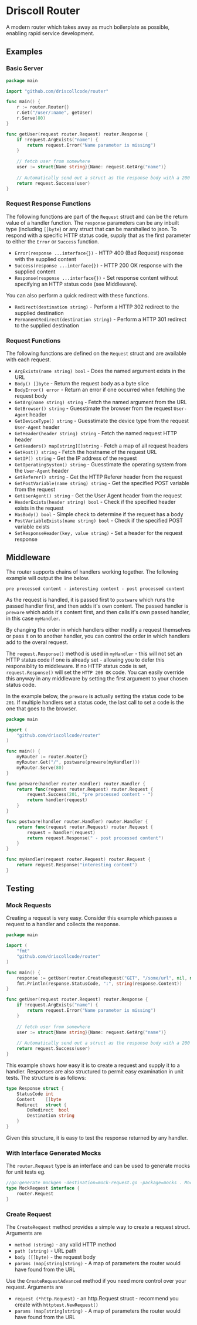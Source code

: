 # Driscoll Router

A modern router which takes away as much boilerplate as possible, enabling rapid service development.

## Examples

### Basic Server

```go
package main

import "github.com/driscollcode/router"

func main() {
	r := router.Router{}
	r.Get("/user/:name", getUser)
	r.Serve(80)
}

func getUser(request router.Request) router.Response {
    if !request.ArgExists("name") {
        return request.Error("Name parameter is missing")
    }
    
    // fetch user from somewhere
    user := struct{Name string}{Name: request.GetArg("name")}
    
    // Automatically send out a struct as the response body with a 200 status code
    return request.Success(user)
}
```

### Request Response Functions

The following functions are part of the ``Request`` struct and can be the return value of a handler function.
The ``response`` parameters can be any inbuilt type (including ``[]byte``) or any struct that can be marshalled 
to json. To respond with a specific HTTP status code, supply that as the first parameter to either the 
``Error`` or ``Success`` function.

* ``Error(response ...interface{})`` - HTTP 400 (Bad Request) response with the supplied content
* ``Success(response ...interface{})`` - HTTP 200 OK response with the supplied content
* ``Response(response ...interface{})`` - Set response content without specifying an HTTP status code (see Middleware).

You can also perform a quick redirect with these functions.

* ``Redirect(destination string)`` - Perform a HTTP 302 redirect to the supplied destination
* ``PermanentRedirect(destination string)`` - Perform a HTTP 301 redirect to the supplied destination

### Request Functions

The following functions are defined on the ``Request`` struct and are available with each request.

* ``ArgExists(name string) bool`` - Does the named argument exists in the URL
* ``Body() []byte`` - Return the request body as a byte slice
* ``BodyError() error`` - Return an error if one occurred when fetching the request body
* ``GetArg(name string) string`` - Fetch the named argument from the URL
* ``GetBrowser() string`` - Guesstimate the browser from the request ``User-Agent`` header
* ``GetDeviceType() string`` - Guesstimate the device type from the request ``User-Agent`` header
* ``GetHeader(header string) string`` - Fetch the named request HTTP header
* ``GetHeaders() map[string][]string`` - Fetch a map of all request headers
* ``GetHost() string`` - Fetch the hostname of the request URL
* ``GetIP() string`` - Get the IP address of the request
* ``GetOperatingSystem() string`` - Guesstimate the operating system from the ``User-Agent`` header
* ``GetReferer() string`` - Get the HTTP Referer header from the request
* ``GetPostVariable(name string) string`` - Get the specified POST variable from the request
* ``GetUserAgent() string`` - Get the User Agent header from the request
* ``HeaderExists(header string) bool`` - Check if the specified header exists in the request
* ``HasBody() bool`` - Simple check to determine if the request has a body
* ``PostVariableExists(name string) bool`` - Check if the specified POST variable exists
* ``SetResponseHeader(key, value string)`` - Set a header for the request response

## Middleware

The router supports chains of handlers working together. The following example will output the line below.

`pre processed content - interesting content - post processed content`

As the request is handled, it is passed first to `postware` which runs the passed handler first, and then
adds it's own content. The passed handler is `preware` which adds it's content first, and then calls it's own
passed handler, in this case `myHandler`.

By changing the order in which handlers either modify a request themselves or pass it on to another handler,
you can control the order in which handlers add to the overal request.

The `request.Response()` method is used in `myHandler` - this will not set an HTTP status code if one is
already set - allowing you to defer this responsiblity to middleware. If no HTTP status code is set, `request.Response()`
will set the `HTTP 200 OK` code. You can easily override this anyway in any middleware by setting the first 
argument to your chosen status code.

In the example below, the `preware` is actually setting the status code to be `201`. If multiple handlers set a
status code, the last call to set a code is the one that goes to the browser.

```go
package main

import (
	"github.com/driscollcode/router"
)

func main() {
	myRouter := router.Router{}
	myRouter.Get("/", postware(preware(myHandler)))
	myRouter.Serve(80)
}

func preware(handler router.Handler) router.Handler {
	return func(request router.Request) router.Request {
		request.Success(201, "pre processed content - ")
		return handler(request)
	}
}

func postware(handler router.Handler) router.Handler {
	return func(request router.Request) router.Request {
		request = handler(request)
		return request.Response(" - post processed content")
	}
}

func myHandler(request router.Request) router.Request {
	return request.Response("interesting content")
}
```

## Testing

### Mock Requests

Creating a request is very easy. Consider this example which passes a request to a handler and collects
the response.

```go
package main

import (
	"fmt"
	"github.com/driscollcode/router"
)

func main() {
	response := getUser(router.CreateRequest("GET", "/some/url", nil, map[string]string{"name": "John"}))
	fmt.Println(response.StatusCode, ":", string(response.Content))
}

func getUser(request router.Request) router.Response {
    if !request.ArgExists("name") {
        return request.Error("Name parameter is missing")
    }
    
    // fetch user from somewhere
    user := struct{Name string}{Name: request.GetArg("name")}
    
    // Automatically send out a struct as the response body with a 200 status code
    return request.Success(user)
}
```

This example shows how easy it is to create a request and supply it to a handler. Responses are also
structured to permit easy examination in unit tests. The structure is as follows:

```go
type Response struct {
	StatusCode int
	Content    []byte
	Redirect   struct {
		DoRedirect  bool
		Destination string
	}
}
```

Given this structure, it is easy to test the response returned by any handler.

### With Interface Generated Mocks

The ``router.Request`` type is an interface and can be used to generate mocks for unit tests eg.

```go
//go:generate mockgen -destination=mock-request.go -package=mocks . MockRequest
type MockRequest interface {
	router.Request
}
```

### Create Request

The ``CreateRequest`` method provides a simple way to create a request struct. Arguments are

* ``method (string)`` - any valid HTTP method
* ``path (string)`` - URL path
* ``body ([]byte)`` - the request body
* ``params (map[string]string)`` - A map of parameters the router would have found from the URL

Use the ``CreateRequestAdvanced`` method if you need more control over your request. Arguments are

* ``request (*http.Request)`` - an http.Request struct - recommend you create with ``httptest.NewRequest()``
* ``params (map[string]string)`` - A map of parameters the router would have found from the URL